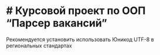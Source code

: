 # # Курсовой проект по ООП “Парсер вакансий”



Рекомендуется установить использовать Юникод UTF-8 в региональных стандартах